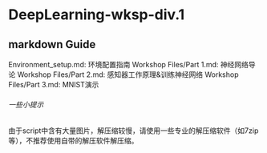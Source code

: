 # DeepLearning-wksp-div.1

## markdown Guide

Environment_setup.md: 环境配置指南
Workshop Files/Part 1.md: 神经网络导论
Workshop Files/Part 2.md: 感知器工作原理&训练神经网络
Workshop Files/Part 3.md: MNIST演示

###### 一些小提示

由于script中含有大量图片，解压缩较慢，请使用一些专业的解压缩软件（如7zip等），不推荐使用自带的解压软件解压缩。
